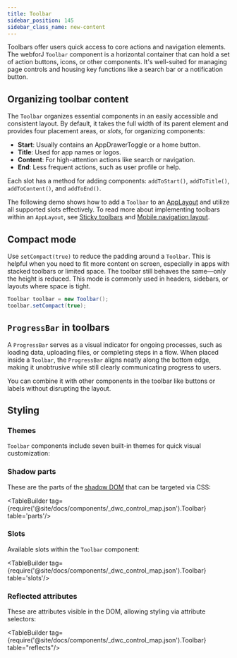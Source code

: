 ```yaml
---
title: Toolbar
sidebar_position: 145
sidebar_class_name: new-content
---
```


<DocChip chip="shadow" />
<DocChip chip="name" label="dwc-toolbar" />
<JavadocLink type="toolbar" location="com/webforj/component/layout/toolbar/Toolbar" top='true'/>

Toolbars offer users quick access to core actions and navigation elements. The webforJ `Toolbar` component is a horizontal container that can hold a set of action buttons, icons, or other components. It's well-suited for managing page controls and housing key functions like a search bar or a notification button.

## Organizing toolbar content

The `Toolbar` organizes essential components in an easily accessible and consistent layout. By default, it takes the full width of its parent element and provides four placement areas, or _slots_, for organizing components:

- **Start**: Usually contains an <JavadocLink type="applayout" location="com/webforj/component/layout/applayout/AppDrawerToggle" code='true'>AppDrawerToggle</JavadocLink> or a home button.
- **Title**: Used for app names or logos.
- **Content**: For high-attention actions like search or navigation.
- **End**: Less frequent actions, such as user profile or help.

Each slot has a method for adding components: `addToStart()`, `addToTitle()`, `addToContent()`, and `addToEnd()`.

The following demo shows how to add a `Toolbar` to an [AppLayout](./app-layout) and utilize all supported slots effectively.
To read more about implementing toolbars within an `AppLayout`, see [Sticky toolbars](./app-layout#sticky-toolbars) and [Mobile navigation layout](./app-layout#mobile-navigation-layout).

<AppLayoutViewer
path='/webforj/toolbarslots?' mobile='false'
javaE='https://raw.githubusercontent.com/webforj/webforj-documentation/refs/heads/main/src/main/java/com/webforj/samples/views/toolbar/ToolbarSlotsView.java'
height='300px'
/>

## Compact mode

Use `setCompact(true)` to reduce the padding around a `Toolbar`. This is helpful when you need to fit more content on screen, especially in apps with stacked toolbars or limited space. The toolbar still behaves the same—only the height is reduced. This mode is commonly used in headers, sidebars, or layouts where space is tight.

```java
Toolbar toolbar = new Toolbar();
toolbar.setCompact(true);
```

<AppLayoutViewer path='/webforj/toolbarcompact?' mobile='false'
javaE='https://raw.githubusercontent.com/webforj/webforj-documentation/refs/heads/main/src/main/java/com/webforj/samples/views/toolbar/ToolbarCompactView.java'
/>

## `ProgressBar` in toolbars

A `ProgressBar` serves as a visual indicator for ongoing processes, such as loading data, uploading files, or completing steps in a flow. When placed inside a `Toolbar`, the `ProgressBar` aligns neatly along the bottom edge, making it unobtrusive while still clearly communicating progress to users.

You can combine it with other components in the toolbar like buttons or labels without disrupting the layout.

<AppLayoutViewer path='/webforj/toolbarprogressbar?' mobile='false'
javaE='https://raw.githubusercontent.com/webforj/webforj-documentation/refs/heads/main/src/main/java/com/webforj/samples/views/toolbar/ToolbarProgressbarView.java'
/>

## Styling

### Themes

`Toolbar` components include <JavadocLink type="foundation" location="com/webforj/component/Theme">seven built-in themes</JavadocLink> for quick visual customization:

<ComponentDemo 
path='/webforj/toolbartheme?'
javaE='https://raw.githubusercontent.com/webforj/webforj-documentation/refs/heads/main/src/main/java/com/webforj/samples/views/toolbar/ToolbarThemeView.java' 
height = '475px'
/>

### Shadow parts

These are the parts of the [shadow DOM](../glossary#shadow-dom) that can be targeted via CSS:

<TableBuilder tag={require('@site/docs/components/\_dwc_control_map.json').Toolbar} table='parts'/>

### Slots

Available slots within the `Toolbar` component:

<TableBuilder tag={require('@site/docs/components/\_dwc_control_map.json').Toolbar} table='slots'/>

### Reflected attributes

These are attributes visible in the DOM, allowing styling via attribute selectors:

<TableBuilder tag={require('@site/docs/components/\_dwc_control_map.json').Toolbar} table="reflects"/>
